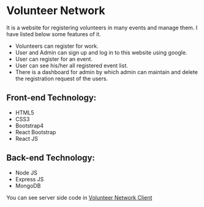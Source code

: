 # Volunteer Network

It is a website for registering volunteers in many events and manage them. I have listed below some features of it. 

- Volunteers can register for work.
- User and Admin can sign up and log in to this website using google.
- User can register for an event.
- User can see his/her all registered event list. 
- There is a dashboard for admin by which admin can maintain and delete the registration request of the users. 

## Front-end Technology: 
- HTML5
- CSS3
- Bootstrap4
- React Bootstrap
- React JS
## Back-end Technology: 
- Node JS
- Express JS
- MongoDB

You can see server side code in [Volunteer Network Client](https://github.com/rokydas/volunteer-network-client)